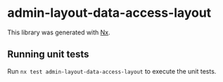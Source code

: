 # admin-layout-data-access-layout

This library was generated with [Nx](https://nx.dev).

## Running unit tests

Run `nx test admin-layout-data-access-layout` to execute the unit tests.
